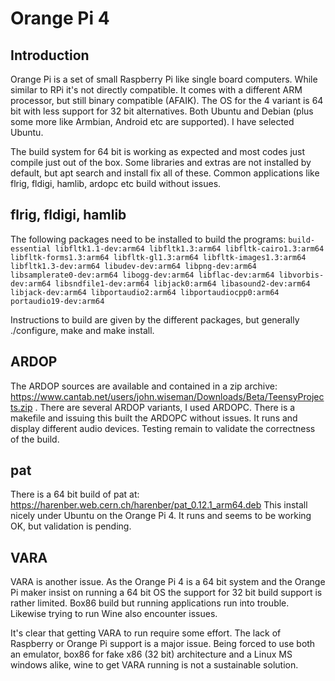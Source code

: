 # Orange Pi 4
## Introduction
Orange Pi is a set of small Raspberry Pi like single board
computers. While similar to RPi it's not directly compatible. It comes
with a different ARM processor, but still binary compatible
(AFAIK). The OS for the 4 variant is 64 bit with less support for 32
bit alternatives. Both Ubuntu and Debian (plus some more like Armbian,
Android etc are supported). I have selected Ubuntu.

The build system for 64 bit is working as expected and most codes just
compile just out of the box. Some libraries and extras are not
installed by default, but apt search and install fix all of
these. Common applications like flrig, fldigi, hamlib, ardopc etc build
without issues.

## flrig, fldigi, hamlib
The following packages need to be installed to build the programs:
```build-essential libfltk1.1-dev:arm64 libfltk1.3:arm64 libfltk-cairo1.3:arm64 libfltk-forms1.3:arm64 libfltk-gl1.3:arm64 libfltk-images1.3:arm64 libfltk1.3-dev:arm64 libudev-dev:arm64 libpng-dev:arm64 libsamplerate0-dev:arm64 libogg-dev:arm64 libflac-dev:arm64 libvorbis-dev:arm64 libsndfile1-dev:arm64 libjack0:arm64 libasound2-dev:arm64 libjack-dev:arm64 libportaudio2:arm64 libportaudiocpp0:arm64 portaudio19-dev:arm64``` 

Instructions to build are given by the different packages, but
generally ./configure, make and make install.

## ARDOP 
The ARDOP sources are available and contained in a zip archive:
https://www.cantab.net/users/john.wiseman/Downloads/Beta/TeensyProjects.zip
.  There are several ARDOP variants, I used ARDOPC. There is a
makefile and issuing this built the ARDOPC without issues. It runs and
display different audio devices. Testing remain to validate the
correctness of the build.

## pat
There is a 64 bit build of pat at: https://harenber.web.cern.ch/harenber/pat_0.12.1_arm64.deb
This install nicely under Ubuntu on the Orange Pi 4. It runs and seems to be working OK, but validation is pending.

## VARA
VARA is another issue. As the Orange Pi 4 is a 64 bit system and the
Orange Pi maker insist on running a 64 bit OS the support for 32 bit
build support is rather limited. Box86 build but running applications
run into trouble. Likewise trying to run Wine also encounter issues. 

It's clear that getting VARA to run require some effort. The lack of Raspberry or Orange Pi support is a major issue. 
Being forced to use both an emulator, box86 for fake x86 (32 bit) architecture and a Linux MS windows alike, wine to 
get VARA running is not a sustainable solution. 









